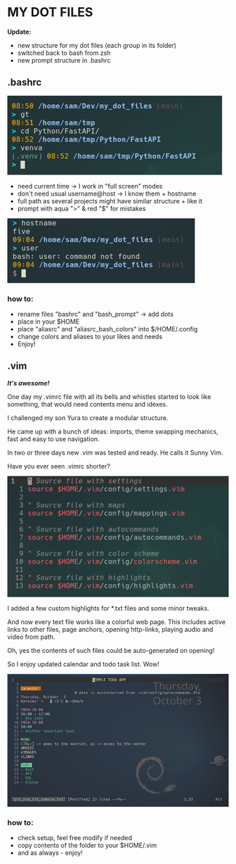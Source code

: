 # MY DOT FILES

**Update:**

- new structure for my dot files (each group in its folder)
- switched back to bash from zsh
- new prompt structure in .bashrc

## .bashrc

!["colors for venv & git statuses"](img/new_bash_prompt.png)

- need current time -> I work in "full screen" modes
- don't need usual username@host -> I know them + hostname
- full path as several projects might have similar structure + like it
- prompt with aqua ">" & red "$" for mistakes

!["red and '$' for errors"](img/new_bash_error_prompt.png)

### how to:

- rename files "bashrc" and "bash_prompt" -> add dots
- place in your $HOME
- place "aliasrc" and "aliasrc_bash_colors" into $/HOME/.config
- change colors and aliases to your likes and needs
- Enjoy!

## .vim

***It's awesome!***

One day my .vimrc file with all its bells and whistles started to look like
something, that would need contents menu and idexes.

I challenged my son Yura to create a modular structure.

He came up with a bunch of ideas: imports, theme swapping mechanics, fast and
easy to use navigation.

In two or three days new .vim was tested and ready. He calls it Sunny Vim.

Have you ever seen .vimrc shorter?

!["best .vimrc file ever"](img/vim_main.png)

I added a few custom highlights for \*.txt files and some minor tweaks.

And now every text file works like a colorful web page. This includes active
links to other files, page anchors, opening http-links, playing audio and video
from path.

Oh, yes the contents of such files could be auto-generated on opening!

So I enjoy updated calendar and todo task list. Wow!

!["my actual todo looks almost the same :-)"](img/vim_todo.png)

### how to:

- check setup, feel free modify if needed
- copy contents of the folder to your $HOME/.vim
- and as always - enjoy!
